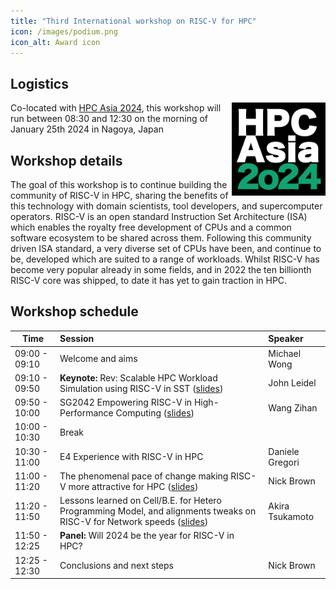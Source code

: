 ```yaml
---
title: "Third International workshop on RISC-V for HPC"
icon: /images/podium.png
icon_alt: Award icon
---
```


## Logistics
<img align="right" src="/images/HPCAsia2024logo.png" width=150>

Co-located with <a href="https://sighpc.ipsj.or.jp/HPCAsia2024/">HPC Asia 2024</a>, this workshop will run between 08:30 and 12:30 on the morning of January 25th 2024 in Nagoya, Japan

## Workshop details

The goal of this workshop is to continue building the community of RISC-V in HPC, sharing the benefits of this technology with domain scientists, tool developers, and supercomputer operators. RISC-V is an open standard Instruction Set Architecture (ISA) which enables the royalty free development of CPUs and a common software ecosystem to be shared across them. Following this community driven ISA standard, a very diverse set of CPUs have been, and continue to be, developed which are suited to a range of workloads. Whilst RISC-V has become very popular already in some fields, and in 2022 the ten billionth RISC-V core was shipped, to date it has yet to gain traction in HPC.

## Workshop schedule

| Time        | Session           | Speaker  |
| ------------- |:-------------| :-----|
| 09:00 - 09:10 | Welcome and aims | Michael Wong |
| 09:10 - 09:50 | **Keynote:**  Rev: Scalable HPC Workload Simulation using RISC-V in SST ([slides](https://github.com/RISCVtestbed/riscvtestbed.github.io/blob/main/assets/files/hpcasia24/HPCAsiaRVWorkshop_Leidel.pdf)) | John Leidel |
| 09:50 - 10:00 | SG2042 Empowering RISC-V in High-Performance Computing ([slides](https://github.com/RISCVtestbed/riscvtestbed.github.io/blob/main/assets/files/hpcasia24/hpc_asia_wang.pdf)) | Wang Zihan |
| 10:00 - 10:30 | Break |  |
| 10:30 - 11:00 | E4 Experience with RISC-V in HPC | Daniele Gregori |
| 11:00 - 11:20 | The phenomenal pace of change making RISC-V more attractive for HPC ([slides](https://github.com/RISCVtestbed/riscvtestbed.github.io/blob/main/assets/files/hpcasia24/risc-v-hpc-asia_Brown.pdf)) | Nick Brown |
| 11:20 - 11:50 | Lessons learned on Cell/B.E. for Hetero Programming Model, and alignments tweaks on RISC-V for Network speeds ([slides](https://github.com/RISCVtestbed/riscvtestbed.github.io/blob/main/assets/files/hpcasia24/RISC-V_Workshop-HPC-AkiraTsukamoto-2024-01-25-1.pdf)) | Akira Tsukamoto  |
| 11:50 - 12:25 | **Panel:** Will 2024 be the year for RISC-V in HPC? | |
| 12:25 - 12:30 | Conclusions and next steps | Nick Brown |
